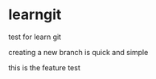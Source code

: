 # learngit
test for learn git

creating a new branch is quick and simple

this is the feature test

